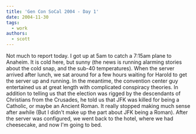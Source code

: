 ```yaml
---
title: 'Gen Con SoCal 2004 - Day 1'
date: 2004-11-30
tags:
  - work
authors:
  - scott
---
```


Not much to report today. I got up at 5am to catch a 7:15am plane to Anaheim. It is cold here, but sunny (the news is running alarming stories about the cold snap, and the sub-40 temperatures). When the server arrived after lunch, we sat around for a few hours waiting for Harold to get the server up and running. In the meantime, the convention center guy entertained us at great length with complicated conspiracy theories. In addition to telling us that the election was rigged by the descendants of Christians from the Crusades, he told us that JFK was killed for being a Catholic, or maybe an Ancient Roman. It really stopped making much sense after awhile (But I didn't make up the part about JFK being a Roman). After the server was configured, we went back to the hotel, where we had cheesecake, and now I'm going to bed.

